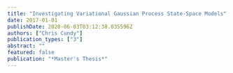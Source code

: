 ```yaml
---
title: "Investigating Variational Gaussian Process State-Space Models"
date: 2017-01-01
publishDate: 2020-06-03T03:12:38.035596Z
authors: ["Chris Cundy"]
publication_types: ["3"]
abstract: ""
featured: false
publication: "*Master's Thesis*"
---
```


